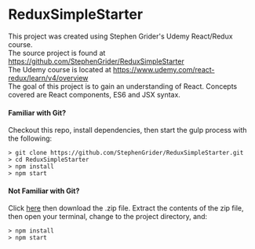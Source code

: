 # ReduxSimpleStarter
This project was created using Stephen Grider's Udemy React/Redux course.
<br />
The source project is found at https://github.com/StephenGrider/ReduxSimpleStarter
<br />
The Udemy course is located at https://www.udemy.com/react-redux/learn/v4/overview
<br />
The goal of this project is to gain an understanding of React. Concepts covered are React components, ES6 and JSX syntax.


#### Familiar with Git?
Checkout this repo, install dependencies, then start the gulp process with the following:

```
> git clone https://github.com/StephenGrider/ReduxSimpleStarter.git
> cd ReduxSimpleStarter
> npm install
> npm start
```

#### Not Familiar with Git?
Click [here](https://github.com/StephenGrider/ReactStarter/releases) then download the .zip file.  Extract the contents of the zip file, then open your terminal, change to the project directory, and:

```
> npm install
> npm start
```
